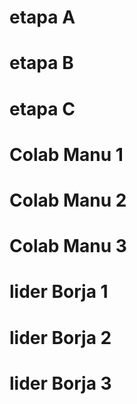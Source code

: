 # etapa A
# etapa B 
# etapa C
# Colab Manu 1
# Colab Manu 2
# Colab Manu 3
# lider Borja 1
# lider Borja 2
# lider Borja 3